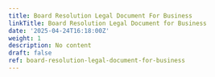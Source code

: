 ```yaml
---
title: Board Resolution Legal Document For Business
linkTitle: Board Resolution Legal Document for Business
date: '2025-04-24T16:18:00Z'
weight: 1
description: No content
draft: false
ref: board-resolution-legal-document-for-business
---
```


